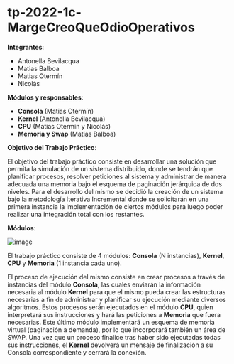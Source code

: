 # tp-2022-1c-MargeCreoQueOdioOperativos
**Integrantes**:
* Antonella Bevilacqua
* Matias Balboa
* Matias Otermín
* Nicolás

**Módulos y responsables**:
* **Consola** (Matias Otermín)
* **Kernel** (Antonella Bevilacqua)
* **CPU** (Matias Otermín y Nicolás)
* **Memoria y Swap** (Matias Balboa)

**Objetivo del Trabajo Práctico**:

El objetivo del trabajo práctico consiste en desarrollar una solución que permita la simulación de un sistema distribuido, donde se tendrán que planificar procesos, resolver peticiones al sistema y administrar de manera adecuada una memoria bajo el esquema de paginación jerárquica de dos niveles.
Para el desarrollo del mismo se decidió la creación de un sistema bajo la metodología Iterativa Incremental donde se solicitarán en una primera instancia la implementación de ciertos módulos para luego poder realizar una integración total con los restantes.

**Módulos**:

![image](https://github.com/antobevi/tp-2022-1c-SO-MargeCreoQueOdioOperativos/assets/48884370/79d5f21b-5798-4329-84ce-f3cd308c92c6)

El trabajo práctico consiste de 4 módulos: **Consola** (N instancias), **Kernel**, **CPU** y **Memoria** (1 instancia cada uno).

El proceso de ejecución del mismo consiste en crear procesos a través de instancias del módulo **Consola**, las cuales enviarán la información necesaria al módulo **Kernel** para que el mismo pueda crear las estructuras necesarias a fin de administrar y planificar su ejecución mediante diversos algoritmos. Estos procesos serán ejecutados en el módulo **CPU**, quien interpretará sus instrucciones y hará las peticiones a **Memoria** que fuera necesarias. Este último módulo implementará un esquema de memoria virtual (paginación a demanda), por lo que incorporará también un área de SWAP.
Una vez que un proceso finalice tras haber sido ejecutadas todas sus instrucciones, el **Kernel** devolverá un mensaje de finalización a su Consola correspondiente y cerrará la conexión.
